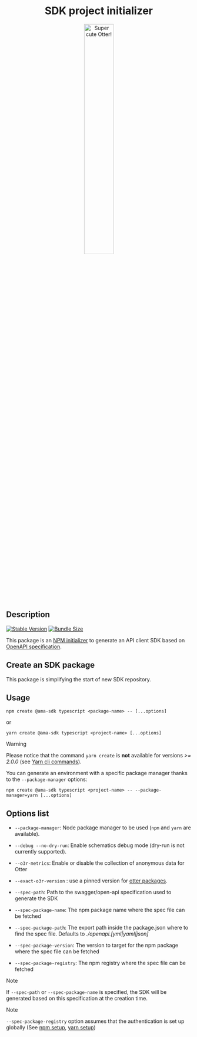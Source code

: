 <h1 align="center">SDK project initializer</h1>
<p align="center">
  <img src="https://raw.githubusercontent.com/AmadeusITGroup/otter/main/assets/logo/otter.png" alt="Super cute Otter!" width="40%"/>
</p>

## Description

[![Stable Version](https://img.shields.io/npm/v/@ama-sdk/create?style=for-the-badge)](https://www.npmjs.com/package/@ama-sdk/create)
[![Bundle Size](https://img.shields.io/bundlephobia/min/@ama-sdk/create?color=green&style=for-the-badge)](https://www.npmjs.com/package/@ama-sdk/create)

This package is an [NPM initializer](https://docs.npmjs.com/cli/v8/commands/npm-init) to generate an API client SDK based on [OpenAPI specification](https://spec.openapis.org/oas/v3.1.0).

## Create an SDK package

This package is simplifying the start of new SDK repository.

## Usage

```shell
npm create @ama-sdk typescript <package-name> -- [...options]
```

or

```shell
yarn create @ama-sdk typescript <project-name> [...options]
```

> [!WARNING]
> Please notice that the command `yarn create` is **not** available for versions *>= 2.0.0* (see [Yarn cli commands](https://yarnpkg.com/cli)).

You can generate an environment with a specific package manager thanks to the `--package-manager` options:

```shell
npm create @ama-sdk typescript <project-name> -- --package-manager=yarn [...options]
```

## Options list

- `--package-manager`: Node package manager to be used (`npm` and `yarn` are available).
- `--debug --no-dry-run`: Enable schematics debug mode (dry-run is not currently supported).
- `--o3r-metrics`: Enable or disable the collection of anonymous data for Otter
- `--exact-o3r-version` : use a pinned version for [otter packages](https://github.com/AmadeusITGroup/otter/blob/main/docs/README.md).

- `--spec-path`: Path to the swagger/open-api specification used to generate the SDK
- `--spec-package-name`: The npm package name where the spec file can be fetched
- `--spec-package-path`: The export path inside the package.json where to find the spec file. Defaults to *./openapi.[yml|yaml|json]*
- `--spec-package-version`: The version to target for the npm package where the spec file can be fetched
- `--spec-package-registry`: The npm registry where the spec file can be fetched

> [!NOTE]
> If `--spec-path` or `--spec-package-name` is specified, the SDK will be generated based on this specification at the creation time.

> [!NOTE]
> `--spec-package-registry` option assumes that the authentication is set up globally (See [npm setup](https://docs.npmjs.com/cli/v8/configuring-npm/npmrc#auth-related-configuration), [yarn setup](https://yarnpkg.com/configuration/yarnrc#npmRegistries))
